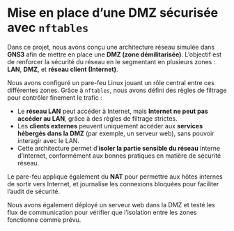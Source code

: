 
# Mise en place d’une DMZ sécurisée avec `nftables`

Dans ce projet, nous avons conçu une architecture réseau simulée dans **GNS3** afin de mettre en place une **DMZ (zone démilitarisée)**. L’objectif est de renforcer la sécurité du réseau en le segmentant en plusieurs zones : **LAN**, **DMZ**, et **réseau client (Internet)**.

Nous avons configuré un pare-feu Linux jouant un rôle central entre ces différentes zones. Grâce à `nftables`, nous avons défini des règles de filtrage pour contrôler finement le trafic :

* Le **réseau LAN** peut accéder à Internet, mais **Internet ne peut pas accéder au LAN**, grâce à des règles de filtrage strictes.
* Les **clients externes** peuvent uniquement accéder aux **services hébergés dans la DMZ** (par exemple, un serveur web), sans pouvoir interagir avec le LAN.
* Cette architecture permet d’**isoler la partie sensible du réseau** interne d’Internet, conformément aux bonnes pratiques en matière de sécurité réseau.

Le pare-feu applique également du **NAT** pour permettre aux hôtes internes de sortir vers Internet, et journalise les connexions bloquées pour faciliter l’audit de sécurité.

Nous avons également déployé un serveur web dans la DMZ et testé les flux de communication pour vérifier que l’isolation entre les zones fonctionne comme prévu.

